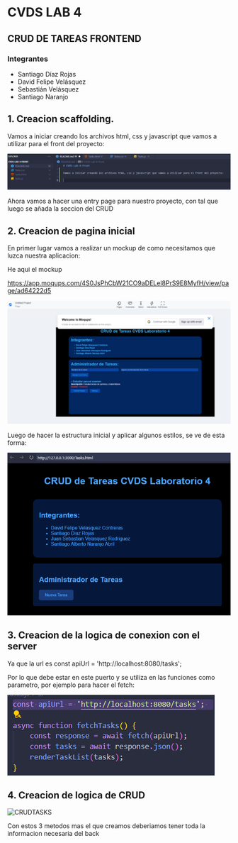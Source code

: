 # CVDS LAB 4

## CRUD DE TAREAS FRONTEND

### Integrantes

- Santiago Díaz Rojas
- David Felipe Velásquez
- Sebastián Velásquez
- Santiago Naranjo

## 1. Creacion scaffolding.

Vamos a iniciar creando los archivos html, css y javascript que vamos a utilizar para el front del proyecto:

![alt text](images/image.png)

Ahora vamos a hacer una entry page para nuestro proyecto, con tal que luego se añada la seccion del CRUD

## 2. Creacion de pagina inicial

En primer lugar vamos a realizar un mockup de como necesitamos que luzca nuestra aplicacion:

He aqui el mockup

https://app.moqups.com/4S0JsPhCbW21CO9aDELel8PrS9E8MyfH/view/page/ad64222d5

![alt text](images/image-2.png)

Luego de hacer la estructura inicial y aplicar algunos estilos, se ve de esta forma:

![alt text](images/image-1.png)

## 3. Creacion de la logica de conexion con el server

Ya que la url es const apiUrl = 'http://localhost:8080/tasks';

Por lo que debe estar en este puerto y se utiliza en las funciones como parametro, por ejemplo para hacer el fetch:

![alt text](images/image-3.png)

## 4. Creacion de logica de CRUD

![CRUDTASKS](image-4.png)

Con estos 3 metodos mas el que creamos deberiamos tener toda la informacion necesaria del back
